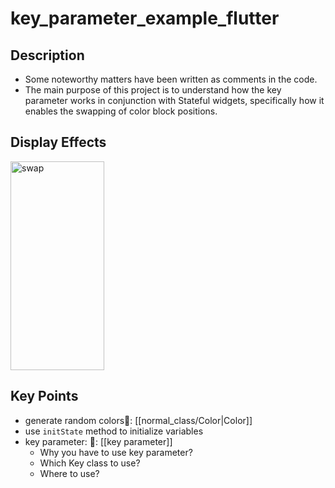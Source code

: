# key_parameter_example_flutter

## Description
- Some noteworthy matters have been written as comments in the code.
- The main purpose of this project is to understand how the key parameter works in conjunction with Stateful widgets, specifically how it enables the swapping of color block positions.
## Display Effects
<img src="https://zheyu-notepic.oss-cn-beijing.aliyuncs.com/Upside/swap.gif" alt="swap" width=150 height="334">

## Key Points
- generate random colors🔗: [[normal_class/Color|Color]]
- use `initState` method to initialize variables
- key parameter: 🔗: [[key parameter]]
  - Why you have to use key parameter?
  - Which Key class to use?
  - Where to use?